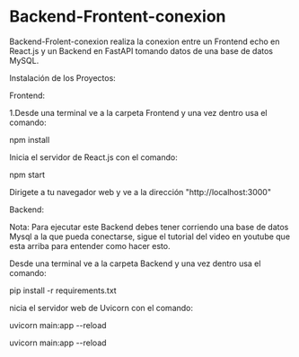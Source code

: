 # Backend-Frontent-conexion
Backend-Frolent-conexion
realiza la conexion entre un Frontend echo en React.js y un Backend en FastAPI tomando datos de una base de datos MySQL.

Instalación de los Proyectos:

Frontend:

1.Desde una terminal ve a la carpeta Frontend y una vez dentro usa el comando:

npm install

Inicia el servidor de React.js con el comando:

npm start


Dirigete a tu navegador web y ve a la dirección "http://localhost:3000"

Backend:

Nota: Para ejecutar este Backend debes tener corriendo una base de datos Mysql a la que pueda conectarse, sigue el tutorial del video en youtube que esta arriba para entender como hacer esto.

Desde una terminal ve a la carpeta Backend y una vez dentro usa el comando:

pip install -r requirements.txt

nicia el servidor web de Uvicorn con el comando:


uvicorn main:app --reload

uvicorn main:app --reload
